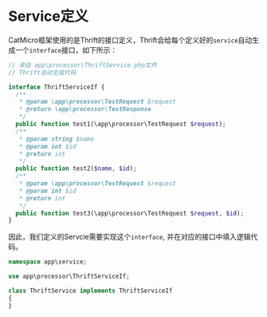 # Service定义

CatMicro框架使用的是Thrift的接口定义，Thrift会给每个定义好的`service`自动生成一个`interface`接口，如下所示：

```php
// 来自 app\processor\ThriftService.php文件
// Thrift自动生成代码

interface ThriftServiceIf {
  /**
   * @param \app\processor\TestRequest $request
   * @return \app\processor\TestResponse
   */
  public function test1(\app\processor\TestRequest $request);
  /**
   * @param string $name
   * @param int $id
   * @return int
   */
  public function test2($name, $id);
  /**
   * @param \app\processor\TestRequest $request
   * @param int $id
   * @return int
   */
  public function test3(\app\processor\TestRequest $request, $id);
}
```

因此，我们定义的Servcie需要实现这个`interface`, 并在对应的接口中填入逻辑代码。

```php
namespace app\service;

use app\processor\ThriftServiceIf;

class ThriftService implements ThriftServiceIf
{
}
```
